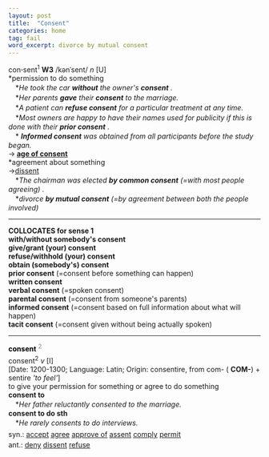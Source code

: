 ```yaml
---
layout: post
title:  "Consent"
categories: home
tag: fail
word_excerpt: divorce by mutual consent
---
```

<DIV style="MARGIN: 0px 0px 5px">con<B>·</B>sent<SUP>1</SUP> <B>W3</B> /kənˈsent/ <I>n</I> [U] <BR>*permission to do something<BR>　*<I>He took the car <B>without</B> the owner's <B>consent</B> .</I><BR>　*<I>Her parents <B>gave</B> their <B>consent</B> to the marriage.</I><BR>　*<I>A patient can <B>refuse consent</B> for a particular treatment at any time.</I><BR>　*<I>Most owners are happy to have their names used for publicity if this is done with their <B>prior consent</B> .</I><BR>　*<I> <B>Informed consent</B> was obtained from all participants before the study began.</I><BR>→<B> <A href="{{ site.baseurl }}/age%20of%20consent"><U>age of consent</U></A></B><BR>*agreement about something<BR>→<A href="{{ site.baseurl }}/dissent"><U>dissent</U></A><BR>　*<I>The chairman was elected <B>by common consent</B> (=with most people agreeing) .</I><BR>　*<I>divorce <B>by mutual consent</B> (=by agreement between both the people involved)</I>
<HR>
<B>COLLOCATES for sense 1</B> <BR><B>with/without somebody's consent</B> <BR><B>give/grant (your) consent</B> <BR><B>refuse/withhold (your) consent</B> <BR><B>obtain (somebody's) consent</B> <BR><B>prior consent</B> (=consent before something can happen) <BR><B>written consent</B> <BR><B>verbal consent</B> (=spoken consent) <BR><B>parental consent</B> (=consent from someone's parents) <BR><B>informed consent</B> (=consent based on full information about what will happen) <BR><B>tacit consent</B> (=consent given without being actually spoken)
<HR>
</DIV>
<DIV style="COLOR: #808080; MARGIN: 0px 0px 5px; LINE-HEIGHT: normal"><SPAN style="FONT-SIZE: 10.5pt; COLOR: #000000; LINE-HEIGHT: normal"><B>consent</B></SPAN> <SUP style="FONT-SIZE: 83%; LINE-HEIGHT: normal">2</SUP> </DIV>
<DIV style="MARGIN: 0px 0px 5px">consent<SUP>2</SUP> <I>v</I> [I] <BR>[Date: 1200-1300; Language: Latin; Origin: consentire, from com- ( <B>COM-</B>) + sentire <I>'to feel'</I>]<BR>to give your permission for something or agree to do something<BR><B>consent to</B><BR>　*<I>Her father reluctantly consented to the marriage.</I><BR><B>consent to do sth</B><BR>　*<I>He rarely consents to do interviews.</I></DIV>
<DIV style="MARGIN: 0px 0px 5px">
<DIV style="MARGIN: 4px 0px">syn.: <A href="{{ site.baseurl }}/accept"><U>accept</U></A> <A href="{{ site.baseurl }}/agree"><U>agree</U></A> <A href="{{ site.baseurl }}/approve%20of"><U>approve of</U></A> <A href="{{ site.baseurl }}/assent"><U>assent</U></A> <A href="{{ site.baseurl }}/comply"><U>comply</U></A> <A href="{{ site.baseurl }}/permit"><U>permit</U></A></DIV>
<DIV style="MARGIN: 4px 0px">ant.: <A href="{{ site.baseurl }}/deny"><U>deny</U></A> <A href="{{ site.baseurl }}/dissent"><U>dissent</U></A> <A href="{{ site.baseurl }}/refuse"><U>refuse</U></A></DIV></DIV>
